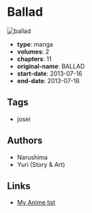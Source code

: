 # Ballad

![ballad](https://cdn.myanimelist.net/images/manga/3/174722.jpg)

-   **type**: manga
-   **volumes**: 2
-   **chapters**: 11
-   **original-name**: BALLAD
-   **start-date**: 2013-07-16
-   **end-date**: 2013-07-16

## Tags

-   josei

## Authors

-   Narushima
-   Yuri (Story & Art)

## Links

-   [My Anime list](https://myanimelist.net/manga/95416/Ballad)
